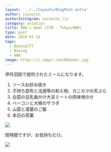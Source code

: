 ```yaml
---
layout: '../../layouts/BlogPost.astro'
author: jiyuujin
authorInstagram: soranchu_liz
category: aviation
title: ANA's meal (ITM - Tokyo/HND)
type: post
date: 2024-01-14
tags:
  - Boeing777
  - Boeing
  - ANA
image: https://i.imgur.com/RQSeeer.jpg
---
```


伊丹羽田で提供されたミールになります。

1. ソースお好み焼き
2. 子持ち昆布と法適草の和え物、カニカマの天ぷら
3. 白菜の豆乳歯かけ大豆ミートの肉味噌のせ
4. ベーコンと大根のサラダ
5. 山菜と湯葉のご飯
6. 本日の茶菓

![](/assets/img/20240114/kinaishoku.JPG)

短時間ですが、お気持ちだけ。

![](/assets/img/20240114/sub.JPG)
